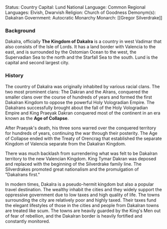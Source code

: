 Status: Country
Capital: Lund
National Language: Common
Regional Languages: Elvish, Dwarvish
Religion: Church of Goodness
Demonym(s): Dakalran
Government: Autocratic Monarchy
Monarch: [[Gregor Silverdrake]]

### Background
Dakalra, officially **The Kingdom of Dakalra** is a country in west Vadimar that also consists of the Isle of Lords. It has a land border with Valencia to the east, and is surrounded by the Ostomian Ocean to the west, the Supervadian Sea to the north and the Starfall Sea to the south. Lund is the capital and second largest city.

### History
The country of Dakalra was originally inhabited by various racial clans. The two most prominent clans: The Dakran and the Alrans, conquered the smaller clans over the course of hundreds of years and formed the first Dakalran Kingdom to oppose the powerful Holy Vologradian Empire. The Dakalrans successfully brought about the fall of the Holy Vologradian Empire and King Praeyak Dakran conquered most of the continent in an era known as the **Age of Collapse**.

After Praeyak's death, his three sons warred over the conquered territory for hundreds of years, continuing the war through their posterity. The Age of Collapse ended with the Treaty of Orencrag that established the separate Kingdom of Valencia separate from the Dakalran Kingdom.

There was much backlash from surrendering what was felt to be Dakalran territory to the new Valencian Kingdom. King Tymar Dakran was deposed and replaced with the beginning of the Silverdrake family line. The Silverdrakes promoted great nationalism and the promulgation of "Dakalrans first." 

In modern times, Dakalra is a pseudo-hermit kingdom but also a popular travel destination. The wealthy inhabit the cities and they widely support the oppressive government due to low taxes and high quality of life. The towns surrounding the city are relatively poor and highly taxed. Their taxes fund the elegant lifestyles of those in the cities and people from Dakalran towns are treated like scum. The towns are heavily guarded by the King's Men out of fear of rebellion, and the Dakalran border is heavily fortified and constantly monitored. 